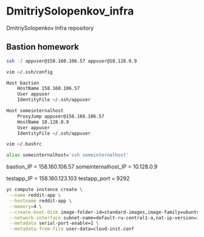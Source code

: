 # DmitriySolopenkov_infra
DmitriySolopenkov Infra repository

## Bastion homework

```bash
ssh -J appuser@158.160.106.57 appuser@10.128.0.9
```

```bash
vim ~/.ssh/config
```

```bash
Host bastion
    HostName 158.160.106.57
    User appuser
    IdentityFile ~/.ssh/appuser

Host someinternalhost
    ProxyJump appuser@158.160.106.57
    HostName 10.128.0.9
    User appuser
    IdentityFile ~/.ssh/appuser
```

```bash
vim ~/.bashrc
```

```bash
alias someinternalhost='ssh someinternalhost'
```


bastion_IP = 158.160.106.57
someinternalhost_IP = 10.128.0.9

testapp_IP = 158.160.123.103
testapp_port = 9292

```bash
yc compute instance create \
 --name reddit-app \
 --hostname reddit-app \
 --memory=4 \
 --create-boot-disk image-folder-id=standard-images,image-family=ubuntu-1604-lts,size=10GB \
 --network-interface subnet-name=default-ru-central1-a,nat-ip-version=ipv4 \
 --metadata serial-port-enable=1 \
 --metadata-from-file user-data=cloud-init.conf

```
